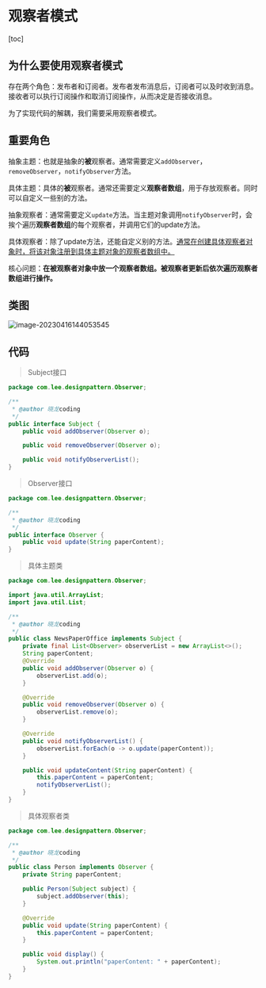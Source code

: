 # 观察者模式

[toc]



## 为什么要使用观察者模式

存在两个角色：发布者和订阅者。发布者发布消息后，订阅者可以及时收到消息。接收者可以执行订阅操作和取消订阅操作，从而决定是否接收消息。

为了实现代码的解耦，我们需要采用观察者模式。



## 重要角色

抽象主题：也就是抽象的**被**观察者。通常需要定义`addObserver`，`removeObserver`，`notifyObserver`方法。

具体主题：具体的**被**观察者。通常还需要定义**观察者数组**，用于存放观察者。同时可以自定义一些别的方法。

抽象观察者：通常需要定义`update`方法。当主题对象调用`notifyObserver`时，会挨个遍历**观察者数组**的每个观察者，并调用它们的update方法。

具体观察者：除了update方法，还能自定义别的方法。<u>通常在创建具体观察者对象时，将该对象注册到具体主题对象的观察者数组中。</u>



核心问题：**在被观察者对象中放一个观察者数组。被观察者更新后依次遍历观察者数组进行操作。**



## 类图

<img src="C:/Users/晓龙coding/AppData/Roaming/Typora/typora-user-images/image-20230416144053545.png" alt="image-20230416144053545"  />



## 代码

> Subject接口

```java
package com.lee.designpattern.Observer;

/**
 * @author 晓龙coding
 */
public interface Subject {
    public void addObserver(Observer o);

    public void removeObserver(Observer o);

    public void notifyObserverList();
}
```



> Observer接口

```java
package com.lee.designpattern.Observer;

/**
 * @author 晓龙coding
 */
public interface Observer {
    public void update(String paperContent);
}
```



> 具体主题类

```java
package com.lee.designpattern.Observer;

import java.util.ArrayList;
import java.util.List;

/**
 * @author 晓龙coding
 */
public class NewsPaperOffice implements Subject {
    private final List<Observer> observerList = new ArrayList<>();
    String paperContent;
    @Override
    public void addObserver(Observer o) {
        observerList.add(o);
    }

    @Override
    public void removeObserver(Observer o) {
        observerList.remove(o);
    }

    @Override
    public void notifyObserverList() {
        observerList.forEach(o -> o.update(paperContent));
    }

    public void updateContent(String paperContent) {
        this.paperContent = paperContent;
        notifyObserverList();
    }
}
```



> 具体观察者类

```java
package com.lee.designpattern.Observer;

/**
 * @author 晓龙coding
 */
public class Person implements Observer {
    private String paperContent;

    public Person(Subject subject) {
        subject.addObserver(this);
    }

    @Override
    public void update(String paperContent) {
        this.paperContent = paperContent;
    }

    public void display() {
        System.out.println("paperContent: " + paperContent);
    }
}
```

